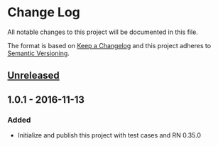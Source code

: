 # Change Log
All notable changes to this project will be documented in this file.

The format is based on [Keep a Changelog](http://keepachangelog.com/) 
and this project adheres to [Semantic Versioning](http://semver.org/).

## [Unreleased]

## 1.0.1 - 2016-11-13
### Added
- Initialize and publish this project with test cases and RN 0.35.0

[Unreleased]: https://github.com/cubefe/compatible-rn-versions/compare/1.0.0...HEAD
